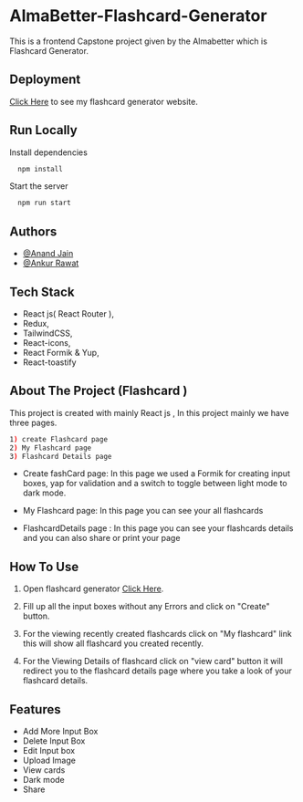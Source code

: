 # AlmaBetter-Flashcard-Generator

This is a frontend Capstone project given by the Almabetter which is Flashcard Generator.

## Deployment

[Click Here](https://anand.greckle.io/flashcard) to see my flashcard generator website.

## Run Locally

Install dependencies

```bash
  npm install
```

Start the server

```bash
  npm run start
```

## Authors

- [@Anand Jain](https://github.com/Aj84321)
- [@Ankur Rawat](https://github.com/ankurrawat043) 


## Tech Stack
- React js( React Router ),
- Redux,
- TailwindCSS,
- React-icons,
- React Formik & Yup,
- React-toastify


## About The Project (Flashcard )
This project is created with mainly React js , In this project mainly we have three pages.
```bash
1) create Flashcard page 
2) My Flashcard page 
3) Flashcard Details page
```
- Create fashCard page: In this page we used a Formik for creating input boxes, yap for validation and a switch to toggle between light mode to dark mode.

- My Flashcard page: In this page you can see your all flashcards 

- FlashcardDetails page : In this page you can see your flashcards details and you can also share or print your page 

## How To Use

1) Open flashcard generator [Click Here](https://flashcard-generator-almabetter.netlify.app/).

2) Fill up all the input boxes without any Errors and click on "Create" button.

3) For the viewing recently created flashcards click on "My flashcard" link this will show all flashcard you created recently.

4) For the Viewing Details of flashcard click on "view card" button it will redirect you to the flashcard details page where you take a look of your flashcard details.

## Features

- Add More Input Box
- Delete Input Box
- Edit Input box
- Upload Image
- View cards
- Dark mode
- Share

